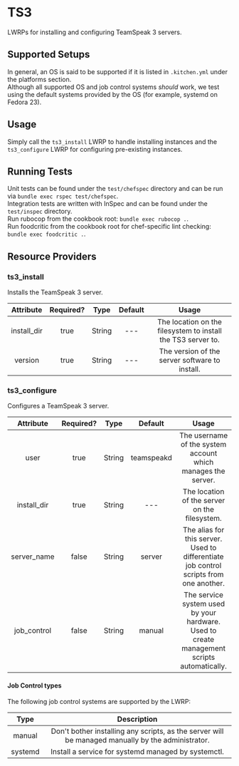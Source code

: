 # TS3
LWRPs for installing and configuring TeamSpeak 3 servers.

## Supported Setups
In general, an OS is said to be supported if it is listed in `.kitchen.yml` under the platforms section.  
Although all supported OS and job control systems _should_ work, we test using the default systems provided by the OS (for example, systemd on Fedora 23).  

## Usage
Simply call the `ts3_install` LWRP to handle installing instances and the `ts3_configure` LWRP for configuring pre-existing instances.

## Running Tests
Unit tests can be found under the `test/chefspec` directory and can be run via `bundle exec rspec test/chefspec`.  
Integration tests are written with InSpec and can be found under the `test/inspec` directory.  
Run rubocop from the cookbook root: `bundle exec rubocop .`.  
Run foodcritic from the cookbook root for chef-specific lint checking: `bundle exec foodcritic .`.  

## Resource Providers
### ts3_install
Installs the TeamSpeak 3 server.

| Attribute | Required? | Type | Default | Usage |
| :-: | :-: | :-: | :-: | :-: |
| install_dir | true | String | --- | The location on the filesystem to install the TS3 server to. |
| version | true | String | --- | The version of the server software to install. |

### ts3_configure
Configures a TeamSpeak 3 server.

| Attribute | Required? | Type | Default | Usage |
| :-: | :-: | :-: | :-: | :-: |
| user | true | String | teamspeakd | The username of the system account which manages the server. |
| install_dir | true | String | --- | The location of the server on the filesystem. |
| server_name | false | String | server | The alias for this server. Used to differentiate job control scripts from one another. |
| job_control | false | String | manual | The service system used by your hardware. Used to create management scripts automatically. |

#### Job Control types
The following job control systems are supported by the LWRP:

| Type | Description
| :-: | :-:
| manual | Don't bother installing any scripts, as the server will be managed manually by the administrator.
| systemd | Install a service for systemd managed by systemctl.
